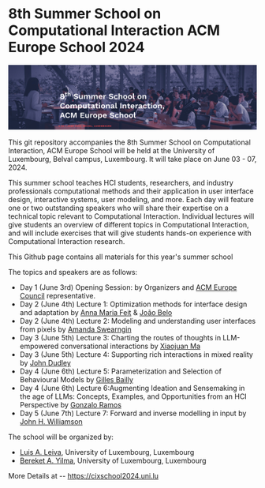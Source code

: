 # 8th Summer School on Computational Interaction ACM Europe School 2024

<p align="center">
<img width="1100"  src="cix24.png"/> 
</p>

This git repository accompanies the 8th  Summer School on Computational Interaction, ACM Europe School will be held at the University of Luxembourg, Belval campus, Luxembourg.  It will take place on June 03 - 07, 2024.

This summer school teaches HCI students, researchers, and industry professionals computational methods and their application in user interface design, interactive systems, user modeling, and more. Each day will feature one or two outstanding speakers who will share their expertise on a technical topic relevant to Computational Interaction. Individual lectures will give students an overview of different topics in Computational Interaction, and will include exercises that will give students hands-on experience with Computational Interaction research.


This Github page contains all materials for this year's summer school

The topics and speakers are as follows: 
- Day 1 (June 3rd) Opening Session: by Organizers and [ACM Europe Council](https://europe.acm.org/) representative. 
- Day 2 (June 4th) Lecture 1: Optimization methods for interface design and adaptation by [Anna Maria Feit](http://annafeit.de/) & [João Belo](https://www.linkedin.com/in/jo%C3%A3o-belo-8b5418204/)
- Day 2 (June 4th) Lecture 2: Modeling and understanding user interfaces from pixels by [ Amanda Swearngin](https://amaswea.github.io/)
- Day 3 (June 5th) Lecture 3: Charting the routes of thoughts in LLM-empowered conversational interactions by [Xiaojuan Ma](https://www.cse.ust.hk/~mxj/)
- Day 3 (June 5th) Lecture 4: Supporting rich interactions in mixed reality by [John Dudley](https://www.eng.cam.ac.uk/profiles/jjd50)
- Day 4 (June 6th) Lecture 5: Parameterization and Selection of Behavioural Models by [Gilles Bailly](https://hci.isir.upmc.fr/gilles-bailly/)
- Day 4 (June 6th) Lecture 6:Augmenting Ideation and Sensemaking in the age of LLMs: Concepts, Examples, and Opportunities from an HCI Perspective by [Gonzalo Ramos](https://www.microsoft.com/en-us/research/people/goramos/)
- Day 5 (June 7th) Lecture 7: Forward and inverse modelling in input by [John H. Williamson](https://www.gla.ac.uk/schools/computing/staff/johnwilliamson/)




The school will be organized by:
- [Luis A. Leiva](https://luis.leiva.name/web/), University of Luxembourg, Luxembourg
- [Bereket A. Yilma](https://bekyilma.github.io/), University of Luxembourg, Luxembourg 

More Details at -- 
https://cixschool2024.uni.lu
